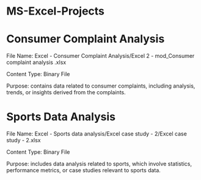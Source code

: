 # MS-Excel-Projects
# Consumer Complaint Analysis

File Name: Excel - Consumer Complaint Analysis/Excel 2 - mod_Consumer complaint analysis .xlsx

Content Type: Binary File

Purpose: contains data related to consumer complaints, including analysis, trends, or insights derived from the complaints.


# Sports Data Analysis


File Name: Excel - Sports data analysis/Excel case study - 2/Excel case study - 2.xlsx

Content Type: Binary File

Purpose: includes data analysis related to sports, which involve statistics, performance metrics, or case studies relevant to sports data.
